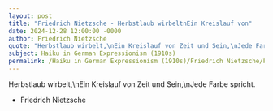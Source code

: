 ```yaml
---
layout: post
title: "Friedrich Nietzsche - Herbstlaub wirbeltnEin Kreislauf von"
date: 2024-12-28 12:00:00 -0000
author: Friedrich Nietzsche
quote: "Herbstlaub wirbelt,\nEin Kreislauf von Zeit und Sein,\nJede Farbe spricht."
subject: Haiku in German Expressionism (1910s)
permalink: /Haiku in German Expressionism (1910s)/Friedrich Nietzsche/Friedrich Nietzsche - Herbstlaub wirbeltnEin Kreislauf von
---
```


Herbstlaub wirbelt,\nEin Kreislauf von Zeit und Sein,\nJede Farbe spricht.

- Friedrich Nietzsche
